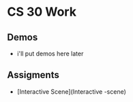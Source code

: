 # CS 30 Work

## Demos
- i'll put demos here later

## Assigments
- [Interactive Scene](Interactive -scene)
